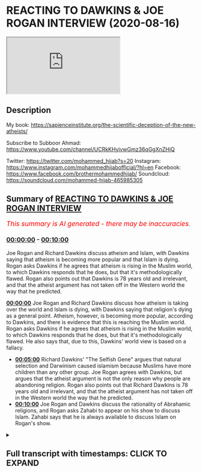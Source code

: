 # REACTING TO DAWKINS & JOE ROGAN INTERVIEW (2020-08-16)

<iframe loading='lazy' src='https://www.youtube.com/embed/fbgnaA6t588'></iframe>

## Description

My book: https://sapienceinstitute.org/the-scientific-deception-of-the-new-atheists/

Subscribe to Subboor Ahmad: 
https://www.youtube.com/channel/UCRkKHyivwGmz36qGgXnZHjQ

Twitter: https://twitter.com/mohammed_hijab?s=20
Instagram: https://www.instagram.com/mohammedhijabofficial/?hl=en
Facebook: https://www.facebook.com/brothermohammedhijab/
Soundcloud: https://soundcloud.com/mohammed-hijab-465985305

## Summary of [REACTING TO DAWKINS & JOE ROGAN INTERVIEW](https://www.youtube.com/watch?v=fbgnaA6t588)


*<span style="color:red; font-size:125%">This summary is AI generated - there may be inaccuracies</span>. [](/)*

### [00:00:00](https://www.youtube.com/watch?v=fbgnaA6t588&t=0) - [00:10:00](https://www.youtube.com/watch?v=fbgnaA6t588&t=600)

Joe Rogan and Richard Dawkins discuss atheism and Islam, with Dawkins saying that atheism is becoming more popular and that Islam is dying. Rogan asks Dawkins if he agrees that atheism is rising in the Muslim world, to which Dawkins responds that he does, but that it's methodologically flawed. Rogan also points out that Dawkins is 78 years old and irrelevant, and that the atheist argument has not taken off in the Western world the way that he predicted.

**[00:00:00](https://www.youtube.com/watch?v=fbgnaA6t588&t=0)** Joe Rogan and Richard Dawkins discuss how atheism is taking over the world and Islam is dying, with Dawkins saying that religion's dying as a general point. Atheism, however, is becoming more popular, according to Dawkins, and there is evidence that this is reaching the Muslim world. Rogan asks Dawkins if he agrees that atheism is rising in the Muslim world, to which Dawkins responds that he does, but that it's methodologically flawed. He also says that, due to this, Dawkins' world view is based on a fallacy.
* **[00:05:00](https://www.youtube.com/watch?v=fbgnaA6t588&t=300)** Richard Dawkins' "The Selfish Gene" argues that natural selection and Darwinism caused islamism because Muslims have more children than any other group. Joe Rogan agrees with Dawkins, but argues that the atheist argument is not the only reason why people are abandoning religion. Rogan also points out that Richard Dawkins is 78 years old and irrelevant, and that the atheist argument has not taken off in the Western world the way that he predicted.
* **[00:10:00](https://www.youtube.com/watch?v=fbgnaA6t588&t=600)** Joe Rogan and Dawkins discuss the rationality of Abrahamic religions, and Rogan asks Zahabi to appear on his show to discuss Islam. Zahabi says that he is always available to discuss Islam on Rogan's show.

<details><summary><h2>Full transcript with timestamps: CLICK TO EXPAND</h2></summary>

[0:00:00](https://youtu.be/fbgnaA6t588?t=0) [Music]  
[0:00:05](https://youtu.be/fbgnaA6t588?t=5) assalamu alaikum today we're going to be  
[0:00:08](https://youtu.be/fbgnaA6t588?t=8) responding to  
[0:00:09](https://youtu.be/fbgnaA6t588?t=9) joe rogan and richard dawkins talking  
[0:00:11](https://youtu.be/fbgnaA6t588?t=11) about how islam and religion is dying  
[0:00:14](https://youtu.be/fbgnaA6t588?t=14) and atheism is taking over the world  
[0:00:18](https://youtu.be/fbgnaA6t588?t=18) is there any evidence that that is  
[0:00:20](https://youtu.be/fbgnaA6t588?t=20) reaching the muslim world as well  
[0:00:22](https://youtu.be/fbgnaA6t588?t=22) and that people are well as i was saying  
[0:00:24](https://youtu.be/fbgnaA6t588?t=24) um uh  
[0:00:25](https://youtu.be/fbgnaA6t588?t=25) the the the downloads of of  
[0:00:29](https://youtu.be/fbgnaA6t588?t=29) my books have been encouraging we have  
[0:00:31](https://youtu.be/fbgnaA6t588?t=31) this thing called cfi has a thing called  
[0:00:32](https://youtu.be/fbgnaA6t588?t=32) the translation project  
[0:00:34](https://youtu.be/fbgnaA6t588?t=34) so in this clip dawkins says religion's  
[0:00:37](https://youtu.be/fbgnaA6t588?t=37) dying  
[0:00:37](https://youtu.be/fbgnaA6t588?t=37) as a general point would you agree with  
[0:00:39](https://youtu.be/fbgnaA6t588?t=39) that well  
[0:00:41](https://youtu.be/fbgnaA6t588?t=41) first of all we'd have to be very clear  
[0:00:42](https://youtu.be/fbgnaA6t588?t=42) about how we define religion  
[0:00:44](https://youtu.be/fbgnaA6t588?t=44) okay in terms of atheism actually  
[0:00:45](https://youtu.be/fbgnaA6t588?t=45) becoming more popular  
[0:00:47](https://youtu.be/fbgnaA6t588?t=47) or the kind of atheism which richard  
[0:00:49](https://youtu.be/fbgnaA6t588?t=49) dawkins himself espouses  
[0:00:51](https://youtu.be/fbgnaA6t588?t=51) as i mentioned in my book which is free  
[0:00:53](https://youtu.be/fbgnaA6t588?t=53) to download the book is called the  
[0:00:55](https://youtu.be/fbgnaA6t588?t=55) scientific deception of the new atheists  
[0:00:57](https://youtu.be/fbgnaA6t588?t=57) that's a very subtle plugin yes yes you  
[0:00:59](https://youtu.be/fbgnaA6t588?t=59) can put it you can see in the  
[0:01:00](https://youtu.be/fbgnaA6t588?t=60) description box  
[0:01:02](https://youtu.be/fbgnaA6t588?t=62) but i've referenced in that book it's  
[0:01:04](https://youtu.be/fbgnaA6t588?t=64) very small very very small booklet  
[0:01:05](https://youtu.be/fbgnaA6t588?t=65) really  
[0:01:06](https://youtu.be/fbgnaA6t588?t=66) that you can download free of charge um  
[0:01:09](https://youtu.be/fbgnaA6t588?t=69) all of the demographic data indicates  
[0:01:11](https://youtu.be/fbgnaA6t588?t=71) that most people in the west  
[0:01:14](https://youtu.be/fbgnaA6t588?t=74) according to pew research 90 percent of  
[0:01:16](https://youtu.be/fbgnaA6t588?t=76) people still believe in a higher power  
[0:01:18](https://youtu.be/fbgnaA6t588?t=78) according to linda woodhead only 5.5  
[0:01:21](https://youtu.be/fbgnaA6t588?t=81) of people believe in the strident  
[0:01:23](https://youtu.be/fbgnaA6t588?t=83) atheism that richard dawkins believes  
[0:01:26](https://youtu.be/fbgnaA6t588?t=86) in which is actually quite interestingly  
[0:01:28](https://youtu.be/fbgnaA6t588?t=88) from a british perspective  
[0:01:30](https://youtu.be/fbgnaA6t588?t=90) the same number of people amount of  
[0:01:32](https://youtu.be/fbgnaA6t588?t=92) people that are muslim in this country  
[0:01:34](https://youtu.be/fbgnaA6t588?t=94) so there's about the same amount of  
[0:01:36](https://youtu.be/fbgnaA6t588?t=96) muslims in this country as there are  
[0:01:38](https://youtu.be/fbgnaA6t588?t=98) atheists yeah strengthen atheists of  
[0:01:42](https://youtu.be/fbgnaA6t588?t=102) richard dawkins kind so here dawkins  
[0:01:44](https://youtu.be/fbgnaA6t588?t=104) he's basically saying look guys  
[0:01:46](https://youtu.be/fbgnaA6t588?t=106) i can tell you atheism is rising in the  
[0:01:48](https://youtu.be/fbgnaA6t588?t=108) muslim world  
[0:01:49](https://youtu.be/fbgnaA6t588?t=109) and islam is dying because people are  
[0:01:51](https://youtu.be/fbgnaA6t588?t=111) downloading my book  
[0:01:53](https://youtu.be/fbgnaA6t588?t=113) a really rigorous scientific argument  
[0:01:55](https://youtu.be/fbgnaA6t588?t=115) isn't it  
[0:01:56](https://youtu.be/fbgnaA6t588?t=116) well it's methodologically flawed from a  
[0:01:58](https://youtu.be/fbgnaA6t588?t=118) demographic and sociological perspective  
[0:02:00](https://youtu.be/fbgnaA6t588?t=120) not least because the religious  
[0:02:03](https://youtu.be/fbgnaA6t588?t=123) switching  
[0:02:04](https://youtu.be/fbgnaA6t588?t=124) cannot and has not been sociologically  
[0:02:06](https://youtu.be/fbgnaA6t588?t=126) identified by downloads  
[0:02:08](https://youtu.be/fbgnaA6t588?t=128) of the atheistic uh of atheists we can  
[0:02:10](https://youtu.be/fbgnaA6t588?t=130) say after 9 11  
[0:02:11](https://youtu.be/fbgnaA6t588?t=131) millions of people say they downloaded  
[0:02:13](https://youtu.be/fbgnaA6t588?t=133) the quran because they're like okay  
[0:02:14](https://youtu.be/fbgnaA6t588?t=134) what's this about  
[0:02:15](https://youtu.be/fbgnaA6t588?t=135) yeah does that mean they automatically  
[0:02:16](https://youtu.be/fbgnaA6t588?t=136) became muslim yeah exactly  
[0:02:18](https://youtu.be/fbgnaA6t588?t=138) i mean first of all 13 million people  
[0:02:20](https://youtu.be/fbgnaA6t588?t=140) might have downloaded the book but it  
[0:02:22](https://youtu.be/fbgnaA6t588?t=142) doesn't mean all of them number one read  
[0:02:23](https://youtu.be/fbgnaA6t588?t=143) it and number two agreed with it  
[0:02:25](https://youtu.be/fbgnaA6t588?t=145) or it could be actually it could be a  
[0:02:26](https://youtu.be/fbgnaA6t588?t=146) vaccination right because  
[0:02:28](https://youtu.be/fbgnaA6t588?t=148) the book has such weak arguments like  
[0:02:30](https://youtu.be/fbgnaA6t588?t=150) michael roos says  
[0:02:31](https://youtu.be/fbgnaA6t588?t=151) um i'm embarrassed to be an atheist  
[0:02:33](https://youtu.be/fbgnaA6t588?t=153) because of this book right this book  
[0:02:35](https://youtu.be/fbgnaA6t588?t=155) makes me embarrassed  
[0:02:36](https://youtu.be/fbgnaA6t588?t=156) and uh you know he makes the conflation  
[0:02:38](https://youtu.be/fbgnaA6t588?t=158) between between metaphysical naturalism  
[0:02:40](https://youtu.be/fbgnaA6t588?t=160) and methodological naturalism there's  
[0:02:42](https://youtu.be/fbgnaA6t588?t=162) fallacies pointed out  
[0:02:43](https://youtu.be/fbgnaA6t588?t=163) by eliot sober by massimo piglucci  
[0:02:47](https://youtu.be/fbgnaA6t588?t=167) yes by michael roos by all these people  
[0:02:49](https://youtu.be/fbgnaA6t588?t=169) right so it could be that muslim  
[0:02:51](https://youtu.be/fbgnaA6t588?t=171) picks up the book and is like okay this  
[0:02:53](https://youtu.be/fbgnaA6t588?t=173) is atheism is about  
[0:02:55](https://youtu.be/fbgnaA6t588?t=175) uh actually it's quite poor and then  
[0:02:56](https://youtu.be/fbgnaA6t588?t=176) they're like i'll never touch atheism  
[0:02:58](https://youtu.be/fbgnaA6t588?t=178) again maybe  
[0:02:58](https://youtu.be/fbgnaA6t588?t=178) he's spreading islamism in the muslim  
[0:03:01](https://youtu.be/fbgnaA6t588?t=181) world absolutely because a lot of the  
[0:03:02](https://youtu.be/fbgnaA6t588?t=182) time when people want to increase their  
[0:03:03](https://youtu.be/fbgnaA6t588?t=183) cultural capital by  
[0:03:05](https://youtu.be/fbgnaA6t588?t=185) learning about new ideas of the west  
[0:03:07](https://youtu.be/fbgnaA6t588?t=187) which is obviously  
[0:03:08](https://youtu.be/fbgnaA6t588?t=188) the um demographic heartland of  
[0:03:11](https://youtu.be/fbgnaA6t588?t=191) the new atheist movement it doesn't it  
[0:03:14](https://youtu.be/fbgnaA6t588?t=194) that  
[0:03:14](https://youtu.be/fbgnaA6t588?t=194) sometimes actually acts as a counter  
[0:03:16](https://youtu.be/fbgnaA6t588?t=196) current yeah  
[0:03:17](https://youtu.be/fbgnaA6t588?t=197) people think oh this if this is what  
[0:03:19](https://youtu.be/fbgnaA6t588?t=199) it's about then we have nothing to do  
[0:03:20](https://youtu.be/fbgnaA6t588?t=200) with it  
[0:03:21](https://youtu.be/fbgnaA6t588?t=201) absolutely but in terms of recent  
[0:03:23](https://youtu.be/fbgnaA6t588?t=203) history i mean we should look at is the  
[0:03:24](https://youtu.be/fbgnaA6t588?t=204) fact that in the 60s and 70s  
[0:03:26](https://youtu.be/fbgnaA6t588?t=206) uh in countries like the countries that  
[0:03:28](https://youtu.be/fbgnaA6t588?t=208) he mentioned iran and egypt  
[0:03:30](https://youtu.be/fbgnaA6t588?t=210) the countries that he mentions in  
[0:03:32](https://youtu.be/fbgnaA6t588?t=212) countries like those you'll find that  
[0:03:33](https://youtu.be/fbgnaA6t588?t=213) there's been a movement from  
[0:03:35](https://youtu.be/fbgnaA6t588?t=215) uh pan arabism or nationalism and  
[0:03:38](https://youtu.be/fbgnaA6t588?t=218) secularism towards  
[0:03:40](https://youtu.be/fbgnaA6t588?t=220) yeah towards islam religiosity  
[0:03:43](https://youtu.be/fbgnaA6t588?t=223) practicing observance of the religion  
[0:03:45](https://youtu.be/fbgnaA6t588?t=225) and that's visible i mean for anyone who  
[0:03:47](https://youtu.be/fbgnaA6t588?t=227) just sees pictures  
[0:03:48](https://youtu.be/fbgnaA6t588?t=228) okay i'm not saying that's the only  
[0:03:50](https://youtu.be/fbgnaA6t588?t=230) yemen afghanistan  
[0:03:52](https://youtu.be/fbgnaA6t588?t=232) all these areas they were secular and  
[0:03:53](https://youtu.be/fbgnaA6t588?t=233) communist in terms of even dress code i  
[0:03:55](https://youtu.be/fbgnaA6t588?t=235) mean  
[0:03:56](https://youtu.be/fbgnaA6t588?t=236) the dress code has shifted completely  
[0:03:57](https://youtu.be/fbgnaA6t588?t=237) look at pictures of egypt in the 1670s  
[0:03:59](https://youtu.be/fbgnaA6t588?t=239) look at pictures of iran  
[0:04:01](https://youtu.be/fbgnaA6t588?t=241) women were probably wearing miniskirts  
[0:04:03](https://youtu.be/fbgnaA6t588?t=243) and these kind of things now  
[0:04:04](https://youtu.be/fbgnaA6t588?t=244) there's a big chunk of the population  
[0:04:06](https://youtu.be/fbgnaA6t588?t=246) yeah in egypt where it's not compulsory  
[0:04:09](https://youtu.be/fbgnaA6t588?t=249) i mean no one's going to get attacked if  
[0:04:10](https://youtu.be/fbgnaA6t588?t=250) did it  
[0:04:11](https://youtu.be/fbgnaA6t588?t=251) that that observed the hijab that  
[0:04:13](https://youtu.be/fbgnaA6t588?t=253) masajid mosques have increased  
[0:04:15](https://youtu.be/fbgnaA6t588?t=255) um i mean even from a from a from an  
[0:04:18](https://youtu.be/fbgnaA6t588?t=258) internet  
[0:04:19](https://youtu.be/fbgnaA6t588?t=259) data point perspective we look at google  
[0:04:21](https://youtu.be/fbgnaA6t588?t=261) trends we look at the  
[0:04:23](https://youtu.be/fbgnaA6t588?t=263) duat or those individuals who call to  
[0:04:25](https://youtu.be/fbgnaA6t588?t=265) islam and their sermons  
[0:04:27](https://youtu.be/fbgnaA6t588?t=267) and their preaching has become extremely  
[0:04:29](https://youtu.be/fbgnaA6t588?t=269) popular especially in the  
[0:04:30](https://youtu.be/fbgnaA6t588?t=270) after 2000 so all the data points  
[0:04:34](https://youtu.be/fbgnaA6t588?t=274) that we can look at and tangibly see  
[0:04:36](https://youtu.be/fbgnaA6t588?t=276) indicate there's been a trajectory move  
[0:04:38](https://youtu.be/fbgnaA6t588?t=278) towards  
[0:04:39](https://youtu.be/fbgnaA6t588?t=279) religiosity rather than the opposite so  
[0:04:41](https://youtu.be/fbgnaA6t588?t=281) he says he's very hopeful  
[0:04:42](https://youtu.be/fbgnaA6t588?t=282) right he's very hopeful of atheism  
[0:04:45](https://youtu.be/fbgnaA6t588?t=285) basically taking over  
[0:04:46](https://youtu.be/fbgnaA6t588?t=286) but i have this question and i don't  
[0:04:49](https://youtu.be/fbgnaA6t588?t=289) know if you thought about this but  
[0:04:50](https://youtu.be/fbgnaA6t588?t=290) uh atheists in general they don't really  
[0:04:54](https://youtu.be/fbgnaA6t588?t=294) have many kids  
[0:04:55](https://youtu.be/fbgnaA6t588?t=295) muslims have a lot of kids and dawkins  
[0:04:58](https://youtu.be/fbgnaA6t588?t=298) entire world view is based on  
[0:04:59](https://youtu.be/fbgnaA6t588?t=299) pondarwanism and the ultimate rationale  
[0:05:01](https://youtu.be/fbgnaA6t588?t=301) according to him in the selfish gene is  
[0:05:03](https://youtu.be/fbgnaA6t588?t=303) the preservation of our genes  
[0:05:04](https://youtu.be/fbgnaA6t588?t=304) reproduction and survival so  
[0:05:06](https://youtu.be/fbgnaA6t588?t=306) could it be that natural selection  
[0:05:08](https://youtu.be/fbgnaA6t588?t=308) darwinism actually causes islamism  
[0:05:11](https://youtu.be/fbgnaA6t588?t=311) because muslims actually have the most  
[0:05:12](https://youtu.be/fbgnaA6t588?t=312) amount of children as you know  
[0:05:14](https://youtu.be/fbgnaA6t588?t=314) and islam is growing faster than actual  
[0:05:16](https://youtu.be/fbgnaA6t588?t=316) the world population is the fastest  
[0:05:18](https://youtu.be/fbgnaA6t588?t=318) growing demographic  
[0:05:19](https://youtu.be/fbgnaA6t588?t=319) so is it possible that that's why islam  
[0:05:22](https://youtu.be/fbgnaA6t588?t=322) is growing and that's why  
[0:05:24](https://youtu.be/fbgnaA6t588?t=324) his hope that atheism is going to  
[0:05:26](https://youtu.be/fbgnaA6t588?t=326) actually prevail is going to fail  
[0:05:27](https://youtu.be/fbgnaA6t588?t=327) because of the theory that he proposed  
[0:05:28](https://youtu.be/fbgnaA6t588?t=328) to believe in  
[0:05:29](https://youtu.be/fbgnaA6t588?t=329) i'll leave that to you because i think  
[0:05:31](https://youtu.be/fbgnaA6t588?t=331) you're that you're the expert on on  
[0:05:32](https://youtu.be/fbgnaA6t588?t=332) issues to do with darwinism but  
[0:05:34](https://youtu.be/fbgnaA6t588?t=334) what i think is that richard dawkins has  
[0:05:38](https://youtu.be/fbgnaA6t588?t=338) delusions of grandeur yeah in his one of  
[0:05:40](https://youtu.be/fbgnaA6t588?t=340) his interviews with the  
[0:05:42](https://youtu.be/fbgnaA6t588?t=342) sun he was asked do you think you're  
[0:05:43](https://youtu.be/fbgnaA6t588?t=343) winning or something that effect and he  
[0:05:45](https://youtu.be/fbgnaA6t588?t=345) says yes we're winning  
[0:05:46](https://youtu.be/fbgnaA6t588?t=346) nothing of the information that we have  
[0:05:49](https://youtu.be/fbgnaA6t588?t=349) from pew research on apostasy which by  
[0:05:52](https://youtu.be/fbgnaA6t588?t=352) the way is methodologically flawed  
[0:05:53](https://youtu.be/fbgnaA6t588?t=353) because they  
[0:05:54](https://youtu.be/fbgnaA6t588?t=354) they in they they interview like 30 or  
[0:05:57](https://youtu.be/fbgnaA6t588?t=357) um iranians  
[0:06:01](https://youtu.be/fbgnaA6t588?t=361) who don't speak english as a first  
[0:06:02](https://youtu.be/fbgnaA6t588?t=362) language and don't represent the bulk of  
[0:06:03](https://youtu.be/fbgnaA6t588?t=363) muslims in america  
[0:06:04](https://youtu.be/fbgnaA6t588?t=364) but even if we look at that and we look  
[0:06:06](https://youtu.be/fbgnaA6t588?t=366) at other data points like the the japan  
[0:06:09](https://youtu.be/fbgnaA6t588?t=369) study on dao and so on we'll find that  
[0:06:11](https://youtu.be/fbgnaA6t588?t=371) really darwinian  
[0:06:12](https://youtu.be/fbgnaA6t588?t=372) arguments which is really the thrust of  
[0:06:14](https://youtu.be/fbgnaA6t588?t=374) his of his book right  
[0:06:16](https://youtu.be/fbgnaA6t588?t=376) as being darwinian the darwinian  
[0:06:18](https://youtu.be/fbgnaA6t588?t=378) mechanism replaces the god's thesis  
[0:06:20](https://youtu.be/fbgnaA6t588?t=380) really that's what he's trying to argue  
[0:06:22](https://youtu.be/fbgnaA6t588?t=382) is not one of the reasons why  
[0:06:26](https://youtu.be/fbgnaA6t588?t=386) people are leaving religion if it is a  
[0:06:28](https://youtu.be/fbgnaA6t588?t=388) reason if if there is a reason  
[0:06:30](https://youtu.be/fbgnaA6t588?t=390) i think in your research you were trying  
[0:06:32](https://youtu.be/fbgnaA6t588?t=392) to in your book uh  
[0:06:33](https://youtu.be/fbgnaA6t588?t=393) you're basically talking about moral  
[0:06:36](https://youtu.be/fbgnaA6t588?t=396) issues yes yeah that being the cause  
[0:06:38](https://youtu.be/fbgnaA6t588?t=398) not not not exactly in terms of if if  
[0:06:41](https://youtu.be/fbgnaA6t588?t=401) there's an intellectual reason which is  
[0:06:42](https://youtu.be/fbgnaA6t588?t=402) not always the case people leaving islam  
[0:06:44](https://youtu.be/fbgnaA6t588?t=404) for example or even christianity  
[0:06:46](https://youtu.be/fbgnaA6t588?t=406) in the case of islam it's usually  
[0:06:47](https://youtu.be/fbgnaA6t588?t=407) morality yeah which is not the exclusive  
[0:06:50](https://youtu.be/fbgnaA6t588?t=410) property of the new atheist argument  
[0:06:52](https://youtu.be/fbgnaA6t588?t=412) well actually they don't have a  
[0:06:54](https://youtu.be/fbgnaA6t588?t=414) um justification for morality in first  
[0:06:56](https://youtu.be/fbgnaA6t588?t=416) place exactly right and that's that's  
[0:06:58](https://youtu.be/fbgnaA6t588?t=418) something else  
[0:06:58](https://youtu.be/fbgnaA6t588?t=418) in the sense that they make these  
[0:06:59](https://youtu.be/fbgnaA6t588?t=419) arguments against religion but so do  
[0:07:01](https://youtu.be/fbgnaA6t588?t=421) other people  
[0:07:02](https://youtu.be/fbgnaA6t588?t=422) many different people who are not new  
[0:07:03](https://youtu.be/fbgnaA6t588?t=423) atheists christians can make arguments  
[0:07:05](https://youtu.be/fbgnaA6t588?t=425) against islamic morality  
[0:07:06](https://youtu.be/fbgnaA6t588?t=426) uh liberal secularists can make  
[0:07:08](https://youtu.be/fbgnaA6t588?t=428) arguments as they  
[0:07:09](https://youtu.be/fbgnaA6t588?t=429) we wouldn't be able to pinpoint whether  
[0:07:12](https://youtu.be/fbgnaA6t588?t=432) their arguments  
[0:07:14](https://youtu.be/fbgnaA6t588?t=434) for islam using morality is the exact or  
[0:07:16](https://youtu.be/fbgnaA6t588?t=436) the reason for the for the switching  
[0:07:18](https://youtu.be/fbgnaA6t588?t=438) do you see what i mean yeah there is  
[0:07:20](https://youtu.be/fbgnaA6t588?t=440) that and you can also sort of argue that  
[0:07:21](https://youtu.be/fbgnaA6t588?t=441) you know he's talking about  
[0:07:23](https://youtu.be/fbgnaA6t588?t=443) atheism taking off in the muslim world  
[0:07:25](https://youtu.be/fbgnaA6t588?t=445) but has it  
[0:07:26](https://youtu.be/fbgnaA6t588?t=446) even really taken off in the western  
[0:07:28](https://youtu.be/fbgnaA6t588?t=448) world because the soviet union  
[0:07:30](https://youtu.be/fbgnaA6t588?t=450) you know they had this massive atheism  
[0:07:31](https://youtu.be/fbgnaA6t588?t=451) project for decades  
[0:07:33](https://youtu.be/fbgnaA6t588?t=453) and when they collapsed people went back  
[0:07:34](https://youtu.be/fbgnaA6t588?t=454) to religion we're finding  
[0:07:36](https://youtu.be/fbgnaA6t588?t=456) new age paganism we're finding these  
[0:07:38](https://youtu.be/fbgnaA6t588?t=458) spiritual movements  
[0:07:39](https://youtu.be/fbgnaA6t588?t=459) rising all across europe rising all  
[0:07:41](https://youtu.be/fbgnaA6t588?t=461) across north america  
[0:07:42](https://youtu.be/fbgnaA6t588?t=462) so it's not even working here why would  
[0:07:44](https://youtu.be/fbgnaA6t588?t=464) it be working in the muslim world well  
[0:07:46](https://youtu.be/fbgnaA6t588?t=466) looking at new atheism  
[0:07:47](https://youtu.be/fbgnaA6t588?t=467) new atheism in particular people like  
[0:07:49](https://youtu.be/fbgnaA6t588?t=469) richard dawkins people like sam harris  
[0:07:51](https://youtu.be/fbgnaA6t588?t=471) and when we look at the the interaction  
[0:07:53](https://youtu.be/fbgnaA6t588?t=473) or the engagement or the numbers  
[0:07:55](https://youtu.be/fbgnaA6t588?t=475) because joe rogan used that term the  
[0:07:57](https://youtu.be/fbgnaA6t588?t=477) metrics the actual internet metrics  
[0:08:00](https://youtu.be/fbgnaA6t588?t=480) with uh for example 10 years ago 15  
[0:08:03](https://youtu.be/fbgnaA6t588?t=483) years ago to now  
[0:08:04](https://youtu.be/fbgnaA6t588?t=484) you'll realize that actually people are  
[0:08:06](https://youtu.be/fbgnaA6t588?t=486) losing interest in their arguments  
[0:08:07](https://youtu.be/fbgnaA6t588?t=487) it's like old arguments that have been  
[0:08:10](https://youtu.be/fbgnaA6t588?t=490) regurgitated  
[0:08:12](https://youtu.be/fbgnaA6t588?t=492) yeah meaning of life and nihilism and  
[0:08:14](https://youtu.be/fbgnaA6t588?t=494) you know these are these people are  
[0:08:15](https://youtu.be/fbgnaA6t588?t=495) irrelevant  
[0:08:16](https://youtu.be/fbgnaA6t588?t=496) yeah i mean richard dawkins is a 78 year  
[0:08:19](https://youtu.be/fbgnaA6t588?t=499) old man  
[0:08:20](https://youtu.be/fbgnaA6t588?t=500) who now has produced a book called is  
[0:08:23](https://youtu.be/fbgnaA6t588?t=503) this your new target now  
[0:08:24](https://youtu.be/fbgnaA6t588?t=504) no no he's not he's not a target because  
[0:08:26](https://youtu.be/fbgnaA6t588?t=506) really and truly  
[0:08:27](https://youtu.be/fbgnaA6t588?t=507) he's an irrelevant person i mean we have  
[0:08:29](https://youtu.be/fbgnaA6t588?t=509) to be honest 78 years old  
[0:08:31](https://youtu.be/fbgnaA6t588?t=511) has just produced a book i'm not going  
[0:08:33](https://youtu.be/fbgnaA6t588?t=513) to even name the title  
[0:08:34](https://youtu.be/fbgnaA6t588?t=514) and if you compare the hits that he has  
[0:08:37](https://youtu.be/fbgnaA6t588?t=517) on that book and  
[0:08:38](https://youtu.be/fbgnaA6t588?t=518) we've used google trends to do so before  
[0:08:40](https://youtu.be/fbgnaA6t588?t=520) and after compared to the god delusion  
[0:08:42](https://youtu.be/fbgnaA6t588?t=522) you realize that it's not even one-fifth  
[0:08:44](https://youtu.be/fbgnaA6t588?t=524) the amount of interest that he got  
[0:08:45](https://youtu.be/fbgnaA6t588?t=525) before  
[0:08:46](https://youtu.be/fbgnaA6t588?t=526) yeah so people are not interested  
[0:08:48](https://youtu.be/fbgnaA6t588?t=528) anymore they've heard what he has to say  
[0:08:49](https://youtu.be/fbgnaA6t588?t=529) some people were convinced who probably  
[0:08:51](https://youtu.be/fbgnaA6t588?t=531) were agnostic in the first place  
[0:08:53](https://youtu.be/fbgnaA6t588?t=533) uh but most people are not and his  
[0:08:56](https://youtu.be/fbgnaA6t588?t=536) broken record arguments are just  
[0:08:58](https://youtu.be/fbgnaA6t588?t=538) becoming a thing of the past they're  
[0:08:59](https://youtu.be/fbgnaA6t588?t=539) gonna go to the dustbin  
[0:09:01](https://youtu.be/fbgnaA6t588?t=541) of uh history really so what about this  
[0:09:04](https://youtu.be/fbgnaA6t588?t=544) joe guy i mean he's just nodding along  
[0:09:06](https://youtu.be/fbgnaA6t588?t=546) like you know one of those puppets and  
[0:09:08](https://youtu.be/fbgnaA6t588?t=548) you know he's also  
[0:09:10](https://youtu.be/fbgnaA6t588?t=550) been trying to promote atheism a lot i  
[0:09:11](https://youtu.be/fbgnaA6t588?t=551) mean do do you see him as an atheist  
[0:09:13](https://youtu.be/fbgnaA6t588?t=553) evangelist as well  
[0:09:15](https://youtu.be/fbgnaA6t588?t=555) i don't know if he's an evangelist i  
[0:09:16](https://youtu.be/fbgnaA6t588?t=556) actually mentioned joe rogan in my book  
[0:09:18](https://youtu.be/fbgnaA6t588?t=558) as a point of comparison to show the  
[0:09:20](https://youtu.be/fbgnaA6t588?t=560) irrelevance of people like richard  
[0:09:21](https://youtu.be/fbgnaA6t588?t=561) dawkins  
[0:09:22](https://youtu.be/fbgnaA6t588?t=562) oh interesting yeah i mentioned him in  
[0:09:23](https://youtu.be/fbgnaA6t588?t=563) some of the the the um  
[0:09:26](https://youtu.be/fbgnaA6t588?t=566) the internet data that i picked up  
[0:09:27](https://youtu.be/fbgnaA6t588?t=567) because he's he's a cultural figure now  
[0:09:29](https://youtu.be/fbgnaA6t588?t=569) and i think he is an influencer and i  
[0:09:31](https://youtu.be/fbgnaA6t588?t=571) think he is extremely relevant  
[0:09:33](https://youtu.be/fbgnaA6t588?t=573) like comparing joe rogan with uh richard  
[0:09:35](https://youtu.be/fbgnaA6t588?t=575) dawkins  
[0:09:36](https://youtu.be/fbgnaA6t588?t=576) is like comparing michael jackson with  
[0:09:39](https://youtu.be/fbgnaA6t588?t=579) uh  
[0:09:40](https://youtu.be/fbgnaA6t588?t=580) i don't know one of these people who  
[0:09:41](https://youtu.be/fbgnaA6t588?t=581) have started a youtube channel smiles  
[0:09:42](https://youtu.be/fbgnaA6t588?t=582) agenda or something  
[0:09:43](https://youtu.be/fbgnaA6t588?t=583) yeah yeah for example yeah exactly  
[0:09:47](https://youtu.be/fbgnaA6t588?t=587) but so the point i'm making is that um  
[0:09:50](https://youtu.be/fbgnaA6t588?t=590) joe rogan though he's an atheist and  
[0:09:53](https://youtu.be/fbgnaA6t588?t=593) for the most part he's just brought  
[0:09:55](https://youtu.be/fbgnaA6t588?t=595) atheists into his podcast he's spoken to  
[0:09:57](https://youtu.be/fbgnaA6t588?t=597) sam harris box and richard dawkins  
[0:09:59](https://youtu.be/fbgnaA6t588?t=599) he he's engaged with ben shapiro  
[0:10:03](https://youtu.be/fbgnaA6t588?t=603) you know softly on judaism he's not  
[0:10:06](https://youtu.be/fbgnaA6t588?t=606) really had someone who  
[0:10:07](https://youtu.be/fbgnaA6t588?t=607) represents the religion an abrahamic  
[0:10:09](https://youtu.be/fbgnaA6t588?t=609) religion  
[0:10:11](https://youtu.be/fbgnaA6t588?t=611) talk to talk them through their  
[0:10:12](https://youtu.be/fbgnaA6t588?t=612) rationale which is why we say it's very  
[0:10:15](https://youtu.be/fbgnaA6t588?t=615) important that  
[0:10:16](https://youtu.be/fbgnaA6t588?t=616) you know uh that he calls someone you  
[0:10:18](https://youtu.be/fbgnaA6t588?t=618) know to  
[0:10:19](https://youtu.be/fbgnaA6t588?t=619) to his podcast who is a muslim and uh  
[0:10:21](https://youtu.be/fbgnaA6t588?t=621) we're always here our service is always  
[0:10:23](https://youtu.be/fbgnaA6t588?t=623) uh  
[0:10:23](https://youtu.be/fbgnaA6t588?t=623) absolutely so as you heard from hijab  
[0:10:25](https://youtu.be/fbgnaA6t588?t=625) for us zahabi we really ask you to make  
[0:10:27](https://youtu.be/fbgnaA6t588?t=627) sure you turn up  
[0:10:28](https://youtu.be/fbgnaA6t588?t=628) again on the joe rogan show yes and do a  
[0:10:31](https://youtu.be/fbgnaA6t588?t=631) good job of representing  
[0:10:32](https://youtu.be/fbgnaA6t588?t=632) islam he did last time martial  
</details>